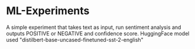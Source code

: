 # ML-Experiments
A simple experiment that takes text as input, run sentiment analysis and outputs POSITIVE or NEGATIVE and confidence score.
HuggingFace model used "distilbert-base-uncased-finetuned-sst-2-english" 
